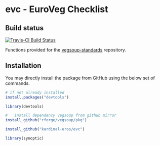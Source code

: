 evc - EuroVeg Checklist
=======================

Build status
------------

[![Travis-CI Build Status](https://travis-ci.org/kardinal-eros/evc.svg?branch=master)](https://travis-ci.org/kardinal-eros/evc)
<!-- [![CRAN_Status_Badge](http://www.r-pkg.org/badges/version/evc)](http://cran.r-project.org/package=evc) -->

Functions provided for the [vegsoup-standards](https://github.com/kardinal-eros/vegsoup-standards) repository.

Installation
------------

You may directly install the package from GitHub using the below set of commands.

```R
# if not already installed
install.packages("devtools")

library(devtools)

#	install dependency vegsoup from github mirror
install_github("rforge/vegsoup/pkg")

install_github("kardinal-eros/evc")

library(synoptic)
```